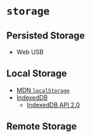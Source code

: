 # `storage`


## Persisted Storage

  - Web USB


## Local Storage

  - [MDN `localStorage`](https://developer.mozilla.org/en-US/docs/Web/API/Window/localStorage)
  - [IndexedDB](https://developer.mozilla.org/en-US/docs/Web/API/IndexedDB_API)
    - [IndexedDB API 2.0](https://www.w3.org/TR/IndexedDB/)


## Remote Storage


